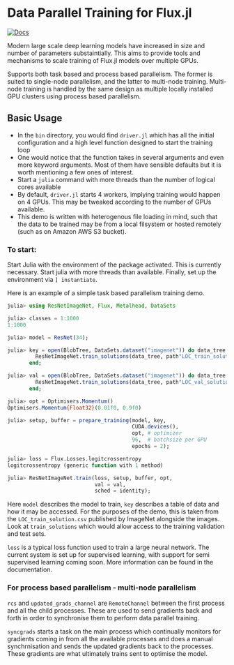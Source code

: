 # Data Parallel Training for Flux.jl

[![Docs](https://img.shields.io/badge/Docs-dev-blue)](https://dhairyalgandhi.github.io/ResNetImageNet.jl/dev)

Modern large scale deep learning models have increased in size and number of parameters substaintially. This aims to provide tools and mechanisms to scale training of Flux.jl models over multiple GPUs. 

Supports both task based and process based parallelism. The former is suited to single-node parallelism, and the latter to multi-node training. Multi-node training is handled by the same design as multiple locally installed GPU clusters using process based parallelism.

## Basic Usage

* In the `bin` directory, you would find `driver.jl` which has all the initial configuration and a high level function designed to start the training loop
* One would notice that the function takes in several arguments and even more keyword arguments. Most of them have sensible defaults but it is worth mentioning a few ones of interest.
* Start a `julia` command with more threads than the number of logical cores available
* By default, `driver.jl` starts 4 workers, implying training would happen on 4 GPUs. This may be tweaked according to the number of GPUs available.
* This demo is written with heterogenous file loading in mind, such that the data to be trained may be from a local filsystem or hosted remotely (such as on Amazon AWS S3 bucket).

### To start:

Start Julia with the environment of the package activated. This is currently necessary. Start julia with more threads than available. Finally, set up the environment via `] instantiate`.

Here is an example of a simple task based parallelism training demo.

```julia
julia> using ResNetImageNet, Flux, Metalhead, DataSets

julia> classes = 1:1000
1:1000

julia> model = ResNet(34);

julia> key = open(BlobTree, DataSets.dataset("imagenet")) do data_tree
         ResNetImageNet.train_solutions(data_tree, path"LOC_train_solution.csv", classes)
       end;

julia> val = open(BlobTree, DataSets.dataset("imagenet")) do data_tree
         ResNetImageNet.train_solutions(data_tree, path"LOC_val_solution.csv", classes)
       end;

julia> opt = Optimisers.Momentum()
Optimisers.Momentum{Float32}(0.01f0, 0.9f0)

julia> setup, buffer = prepare_training(model, key,
                                        CUDA.devices(),
                                        opt, # optimizer
                                        96,  # batchsize per GPU
                                        epochs = 2);

julia> loss = Flux.Losses.logitcrossentropy
logitcrossentropy (generic function with 1 method)

julia> ResNetImageNet.train(loss, setup, buffer, opt,
                            val = val,
                            sched = identity);
```

Here `model` describes the model to train, `key` describes a table of data and how it may be accessed. For the purposes of the demo, this is taken from the `LOC_train_solution.csv` published by ImageNet alongside the images. Look at `train_solutions` which would allow access to the training validation and test sets.

`loss` is a typical loss function used to train a large neural network. The current system is set up for supervised learning, with support for semi supervised learning coming soon. More information can be found in the documentation.

### For process based parallelism - multi-node parallelism

`rcs` and `updated_grads_channel` are `RemoteChannel` between the first process and all the child processes. These are used to send gradients back and forth in order to synchronise them to perform data parallel training.

`syncgrads` starts a task on the main process which continually monitors for gradients coming in from all the available processes and does a manual synchrnisation and sends the updated gradients back to the processes. These gradients are what ultimately trains sent to optimise the model.
